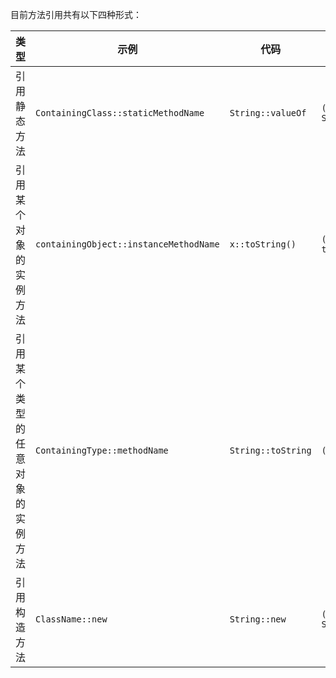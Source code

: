 目前方法引用共有以下四种形式：

| 类型 | 示例 | 代码 | 对应的Lambda表达式 |
| ---- | ---- | --- | ------------------ |
| 引用静态方法 | `ContainingClass::staticMethodName` | `String::valueOf` | `(s) -> String.valueOf(s)`
| 引用某个对象的实例方法 | `containingObject::instanceMethodName` | `x::toString()` | `() -> this.toString()`
| 引用某个类型的任意对象的实例方法 | `ContainingType::methodName` | `String::toString` | `(s) -> s.toString`
| 引用构造方法 | `ClassName::new` | `String::new` | `() -> new String()`